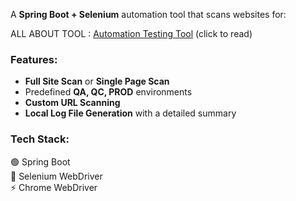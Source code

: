 A **Spring Boot + Selenium** automation tool that scans websites for:  

ALL ABOUT TOOL : [Automation Testing Tool](https://docs.google.com/document/d/1QmghrKPgp6ZJJyu6sN6l68nBFZn5j4JFdzTMH4Ta4J0/edit?usp=sharing) (click to read)
  

### **Features:**  
- **Full Site Scan** or **Single Page Scan**  
- Predefined **QA, QC, PROD** environments  
- **Custom URL Scanning**  
- **Local Log File Generation** with a detailed summary  

### **Tech Stack:**  
🟢 Spring Boot  
🔵 Selenium WebDriver  
⚡ Chrome WebDriver  
